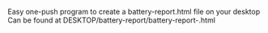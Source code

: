 Easy one-push program to create a battery-report.html file on your desktop
Can be found at DESKTOP/battery-report/battery-report-<TIMESTAMP>.html
